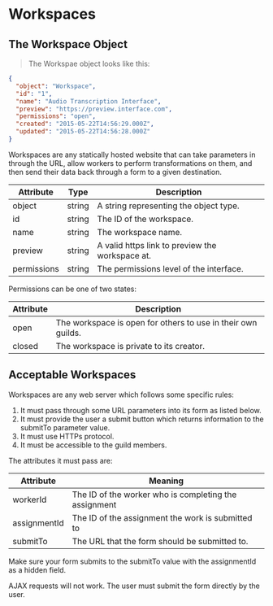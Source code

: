 # Workspaces

## The Workspace Object

> The Workspae object looks like this:

```json
{
  "object": "Workspace",
  "id": "1",
  "name": "Audio Transcription Interface",
  "preview": "https://preview.interface.com",
  "permissions": "open",
  "created": "2015-05-22T14:56:29.000Z",
  "updated": "2015-05-22T14:56:28.000Z"
}
```

Workspaces are any statically hosted website that can take parameters in through
the URL, allow workers to perform transformations on them, and then send their
data back through a form to a given destination.


Attribute | Type | Description
--------- | ---- | -----------
object | string | A string representing the object type.
id | string | The ID of the workspace.
name | string | The workspace name.
preview | string | A valid https link to preview the workspace at.
permissions | string | The permissions level of the interface.

Permissions can be one of two states:

Attribute | Description
--------- | -----------
open | The workspace is open for others to use in their own guilds.
closed | The workspace is private to its creator.

## Acceptable Workspaces

Workspaces are any web server which follows some specific rules:

1. It must pass through some URL parameters into its form as listed below.
2. It must provide the user a submit button which returns information to the submitTo parameter value.
3. It must use HTTPs protocol.
4. It must be accessible to the guild members.

The attributes it must pass are:

Attribute  | Meaning
---------- | -------
workerId | The ID of the worker who is completing the assignment
assignmentId | The ID of the assignment the work is submitted to
submitTo | The URL that the form should be submitted to.

Make sure your form submits to the submitTo value with the assignmentId as a
hidden field.


<aside class="warning">
AJAX requests will not work.
The user must submit the form directly by the user.
</aside>
